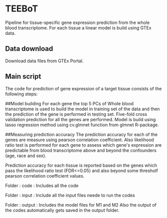 # TEEBoT
Pipeline for tissue-specific gene expression prediction from the whole blood transcriptome.
For each tissue a linear model is build using GTEx data. 

## Data download
Download data files from GTEx Portal.

## Main script
The code for prediction of gene expression of a target tissue consists of the following steps:

##Model building 
For each gene the top 5 PCs of Whole blood transcriptome is used to build the model in training set of the data and then the prediction of the gene is performed in testing set. Five-fold cross validation prediction for all the genes are performed. 
Model is build using lasso regression method using cv.glmnet function from glmnet R-package.

##Measuring prediction accuracy 
The prediction accuracy for each of the genes are measure using pearson correlation coefficient. Also likelihood ratio test is performed for each gene  to assess which gene's expression are predictable from blood transcriptome above and beyond the confounders (age, race and sex).
 
Prediction accuracy for each tissue is reported based on the genes which pass the likelihood ratio test (FDR<=0.05) and also beyond some thresholf pearson correlation coefficient values. 



Folder : code : Includes all the code

Folder : input : Include all the input files neede to run the codes

Folder : output : Includes the model files for M1 and M2 
                  Also the output of the codes automatically gets saved in the output folder. 
